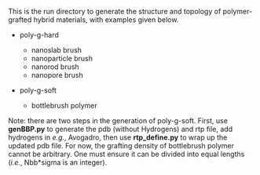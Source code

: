 This is the run directory to generate the structure and topology of polymer-grafted hybrid materials, with examples given below.
- poly-g-hard
  - nanoslab brush
  - nanoparticle brush
  - nanorod brush
  - nanopore brush

    
- poly-g-soft
  - bottlebrush polymer

Note: there are two steps in the generation of poly-g-soft. First, use **genBBP.py** to generate the pdb (without Hydrogens) and rtp file, add hydrogens in _e.g._, Avogadro, then use **rtp_define.py** to wrap up the updated pdb file. For now, the grafting density of bottlebrush polymer cannot be arbitrary. One must ensure it can be divided into equal lengths (_i.e._, Nbb*sigma is an integer).
